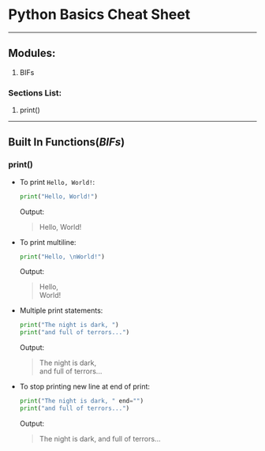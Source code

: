 # Python Basics Cheat Sheet

---

## Modules:
1. BIFs

### Sections List:
1. print()

---
## Built In Functions(_BIFs_)

### print()
* To print `Hello, World!`:

	```Python
	print("Hello, World!")
	```
	Output:
	>Hello, World!

* To print multiline:

	```Python
	print("Hello, \nWorld!")
	```
	Output:
	>Hello,  
	>World!

* Multiple print statements:
	```Python
	print("The night is dark, ")
	print("and full of terrors...")
	```
	Output:
	>The night is dark,  
	and full of terrors...

* To stop printing new line at end of print:

	```Python
	print("The night is dark, " end="")
	print("and full of terrors...")
	```
	Output:
	>The night is dark, and full of terrors...
